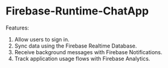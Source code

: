 # Firebase-Runtime-ChatApp  
Features:  
1. Allow users to sign in.  
2. Sync data using the Firebase Realtime Database.  
3. Receive background messages with Firebase Notifications.  
4. Track application usage flows with Firebase Analytics.  

